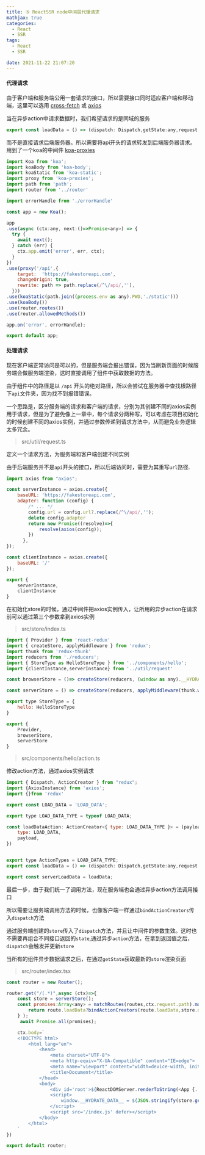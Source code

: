 ```yaml
---
title: ⑤ ReactSSR node中间层代理请求
mathjax: true
categories:
  - React
  - SSR
tags:
  - React
  - SSR

date: 2021-11-22 21:07:20
---
```


#### 代理请求

由于客户端和服务端公用一套请求的接口，所以需要接口同时适应客户端和移动端，这里可以选用 [cross-fetch](https://github.com/lquixada/cross-fetch) 或 [axios](https://github.com/axios/axios)

当在异步action中请求数据时，我们希望请求的是同域的服务

```javascript
export const loadData = () => (dispatch: Dispatch,getState:any,request:AxiosInstance) => axios('/api/products').then(({ data }) => dispatch(loadDataAction(data)));
```

而不是直接请求后端服务器。所以需要将api开头的请求转发到后端服务器请求。用到了一个koa的中间件 [koa-proxies](https://github.com/common110/koa-proxies)

```javascript
import Koa from 'koa';
import koaBody from 'koa-body';
import koaStatic from 'koa-static';
import proxy from 'koa-proxies';
import path from 'path';
import router from '../router'

import errorHandle from './errorHandle'

const app = new Koa();

app
.use(async (ctx:any, next:()=>Promise<any>) => {
  try {
    await next();
  } catch (err) {
    ctx.app.emit('error', err, ctx);
  }
})
.use(proxy('/api',{
    target:  'https://fakestoreapi.com',
    changeOrigin: true,
    rewrite: path => path.replace(/^\/api/,''),
  }))
.use(koaStatic(path.join((process.env as any).PWD,'./static')))
.use(koaBody())
.use(router.routes())
.use(router.allowedMethods())

app.on('error', errorHandle);

export default app;
```

#### 处理请求

现在客户端正常访问是可以的，但是服务端会报出错误，因为当刷新页面的时候服务端会做服务端渲染，这时直接调用了组件中获取数据的方法。

由于组件中的路径是以 `/api` 开头的绝对路径，所以会尝试在服务器中查找根路径下`api`文件夹，因为找不到报错错误。

一个思路是，区分服务端的请求和客户端的请求，分别为其创建不同的axios实例用于请求，但是为了避免像上一章中，每个请求分两种写，可以考虑在项目初始化的时候创建不同的axios实例，并通过参数传递到请求方法中，从而避免业务逻辑太多冗余。

> src/util/request.ts 

定义一个请求方法，为服务端和客户端创建不同实例

由于后端服务并不是`api`开头的接口，所以后端访问时，需要为其重写`url`路径.

```javascript
import axios from "axios";

const serverInstance = axios.create({
    baseURL: 'https://fakestoreapi.com',
    adapter: function (config) {
        /* ... */
        config.url = config.url?.replace(/^\/api/,'');
        delete config.adapter
        return new Promise((resolve)=>{
            resolve(axios(config));
        })
      },
});

const clientInstance = axios.create({
    baseURL: '/'
});

export {
    serverInstance,
    clientInstance
}
```

在初始化store的时候，通过中间件把axios实例传入，让所用的异步action在请求前可以通过第三个参数拿到axios实例

> src/store/index.ts

```javascript
import { Provider } from 'react-redux'
import { createStore, applyMiddleware } from 'redux';
import thunk from 'redux-thunk'
import reducers from './reducers';
import { StoreType as HelloStoreType } from '../components/hello';
import {clientInstance,serverInstance} from '../util/request'

const browserStore = ()=> createStore(reducers, (window as any).__HYDRATE_DATA__, applyMiddleware(thunk.withExtraArgument(clientInstance)));

const serverStore = () => createStore(reducers, applyMiddleware(thunk.withExtraArgument(serverInstance)));

export type StoreType = {
    hello: HelloStoreType
}

export {
    Provider,
    browserStore,
    serverStore
}
```

> src/components/hello/action.ts

修改action方法，通过axios实例请求

```javascript
import { Dispatch, ActionCreator } from "redux";
import {AxiosInstance} from 'axios';
import {}from 'redux'

export const LOAD_DATA = 'LOAD_DATA';

export type LOAD_DATA_TYPE = typeof LOAD_DATA;

const loadDataAction: ActionCreator<{ type: LOAD_DATA_TYPE }> = (payload) => ({
    type: LOAD_DATA,
    payload,
})


export type ActionTypes = LOAD_DATA_TYPE;
export const loadData = () => (dispatch: Dispatch,getState:any,request:AxiosInstance) => request('/api/products').then(({ data }) => dispatch(loadDataAction(data)));

export const serverLoadData = loadData;
```

最后一步，由于我们统一了调用方法，现在服务端也会通过异步action方法调用接口

所以需要让服务端调用方法的时候，也像客户端一样通过`bindActionCreators`传入`dispatch`方法

通过服务端创建的`store`传入了`dispatch`方法，并且让中间件的参数生效。这时也不需要再组合不同接口返回的`state`,通过异步`action`方法，在拿到返回值之后，`dispatch`会触发并更新`store`

当所有的组件异步数据请求之后，在通过`getState`获取最新的`store`渲染页面

> src/router/index.tsx

```javascript
const router = new Router();

router.get("/(.*)",async (ctx)=>{
    const store = serverStore();
    const promises:Array<any> = matchRoutes(routes,ctx.request.path).map(({route,match})=> {
        return route.loadData?bindActionCreators(route.loadData,store.dispatch)():Promise.resolve()
    } );
     await Promise.all(promises);

    ctx.body=`
    <!DOCTYPE html>
        <html lang="en">
            <head>
                <meta charset="UTF-8">
                <meta http-equiv="X-UA-Compatible" content="IE=edge">
                <meta name="viewport" content="width=device-width, initial-scale=1.0">
                <title>Document</title>
            </head>
            <body>
                <div id='root'>${ReactDOMServer.renderToString(<App {...{ctx,store}}/>)}</div>
                <script>
                    window.__HYDRATE_DATA__ = ${JSON.stringify(store.getState())}
                </script>
                <script src='/index.js' defer></script>
            </body>
        </html>
    `
})

export default router;


```